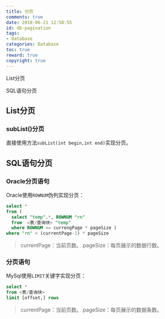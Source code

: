 ```yaml
---
title: 分页
comments: true
date: 2018-06-21 12:50:55
id: db-pagination
tags: 
- database
categories: Database
toc: true
reward: true
copyright: true
---
```


<!--# 分页-->

List分页

SQL语句分页

<!--more-->

## List分页

### subList()分页

直接使用方法`subList(int begin,int end)`实现分页。

## SQL语句分页

### Oracle分页语句

Oracle使用`ROWNUM`伪列实现分页：

```sql
select * 
from ( 
  select "temp".*, ROWNUM "rn" 
  from  <表/查询块> "temp" 
  where ROWNUM <= currengPage * pageSize ) 
where "rn" > (currentPage-1) * pageSize
```

> currentPage：当前页数。
> pageSize：每页展示的数据行数。

### 分页语句

MySql使用`LIMIT`关键字实现分页：

```sql
select *
from <表/查询块>
limit [offset,] rows
```

> currentPage：当前页数。
> pageSize：每页展示的数据条数。


